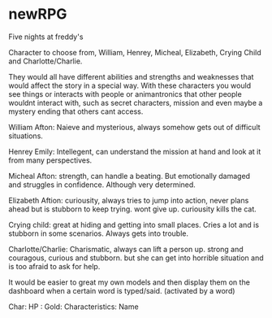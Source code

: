 # newRPG

Five nights at freddy's 

Character to choose from, William, Henrey, Micheal, Elizabeth, Crying Child and Charlotte/Charlie. 

They would all have different abilities and strengths and weaknesses that would affect the story in a special way. 
With these characters you would see things or interacts with people or animantronics that other people wouldnt interact with, such as secret characters, mission and even maybe a mystery ending that others cant access. 

William Afton: Naieve and mysterious, always somehow gets out of difficult situations. 

Henrey Emily: Intellegent, can understand the mission at hand and look at it from many perspectives. 

Micheal Afton: strength, can handle a beating. But emotionally damaged and struggles in confidence. Although very determined. 

Elizabeth Aftion: curiousity, always tries to jump into action, never plans ahead but is stubborn to keep trying. wont give up. curiousity kills the cat. 

Crying child: great at hiding and getting into small places. Cries a lot and is stubborn in some scenarios. Always gets into trouble. 

Charlotte/Charlie: Charismatic, always can lift a person up. strong and couragous, curious and stubborn. but she can get into horrible situation and is too afraid to ask for help. 

It would be easier to great my own models and then display them on the dashboard when a certain word is typed/said. (activated by a word) 

Char: HP : Gold: Characteristics: Name 
